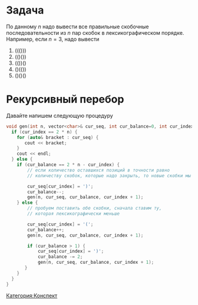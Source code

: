 # Задача

По данному $n$ надо вывести все правильные скобочные последовательности
из $n$ пар скобок в лексикографическом порядке. Например, если $n = 3$,
надо вывести

1.  ((()))
2.  (()())
3.  (())()
4.  ()(())
5.  ()()()

# Рекурсивный перебор

Давайте напишем следующую процедуру

``` C++
void gen(int n, vector<char>& cur_seq, int cur_balance=0, int cur_index=0) {
  if (cur_index == 2 * n) {
    for (auto& bracket : cur_seq) {
       cout << bracket;
    }
    cout << endl;
  } else {
    if (cur_balance == 2 * n - cur_index) {
        // если количество оставшихся позиций в точности равно
        // количеству скобок, которые надо закрыть, то новые скобки мы не можем открывать

        cur_seq[cur_index] = ')';
        cur_balance--;
        gen(n, cur_seq, cur_balance, cur_index + 1);
    } else {
        // пробуем поставить обе скобки, сначала ставим ту,
        // которая лексикографически меньше

        cur_seq[cur_index] = '(';
        cur_balance++;
        gen(n, cur_seq, cur_balance, cur_index + 1);

        if (cur_balance > 1) {
            cur_seq[cur_index] = ')';
            cur_balance -= 2;
            gen(n, cur_seq, cur_balance, cur_index + 1);
       }
    }
  }
}
```

[Категория:Конспект](Категория:Конспект "wikilink")